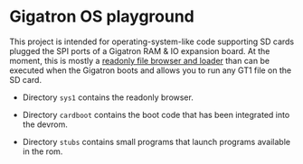 # Gigatron OS playground

This project is intended for operating-system-like code supporting SD cards 
plugged the SPI ports of a Gigatron RAM & IO expansion board.
At the moment, this is mostly a [readonly file browser and loader](sys1)
than can be executed when the Gigatron boots and allows you to 
run any GT1 file on the SD card. 

* Directory `sys1` contains the readonly browser.

* Directory `cardboot` contains the boot code that has been integrated into the devrom.

* Directory `stubs` contains small programs that launch programs available in the rom.
